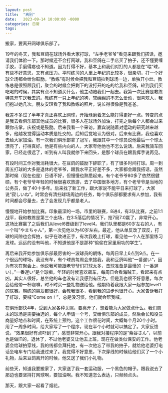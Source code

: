```yaml
---
layout: post
title:  "离别"
date:   2023-09-14 10:00:00 -0000
categories: 日常
tags: 
---
```


搬家，要离开网球俱乐部了。

19年的冬天，我和豆鸽在球场外看大家打球，“左手老爷爷”看见来跟我们搭话，邀请我们体验一下。那时候还不会打网球，我和豆鸽在二手店买了拍子，还不懂要缠手胶，手磨得疼也不知道。因为打得不好，基本上和我们对打的人都是在“喂”球，有些不好意思，又有点压力。平时练习的人里上年纪的比较多，很亲切，打一个好球全场都会给你鼓励。“教练”有时候会把我和豆鸽拉到球场一边，单独开小灶。教练总是很照顾我们，聚会的时候会把剩下的没打开的吃的给我和豆鸽，轮到我们买吃喝的时候，其实有点不知道买什么，他主动陪我们一起去。我第一次比赛是教练特意开车送我去的。教练有一只上年纪的狗，软绵绵的不怎么爱动，很喜欢人，我们抱过她几次。朋友安琪看了我和教练的照片，说长得很像是我爸爸。

我差不多过了半年才真正喜欢上网球，开始琢磨着怎么能打得更好一点。转变的点是我去看俱乐部其他成员的比赛，很多人在球场外加油，打完之后每个人都会过来跟你击掌，庆祝或是鼓励。后来我看一个采访，嘉宾说随着对运动的研究越来越多，他越发觉得运动本质是社交的。后知后觉地认为很对。后来有比赛，我也喜欢去给大家加油。有一次我们俱乐部拿了冠军，我跟其中一个球员说他最后一个球太漂亮了，打得真好。他是有些内向的人，大家夸他他也不怎么说话。后来我骑车回家，已经走很远了，听到有人叫我就停下来回头，是那个球员在跟我挥手说再见。

有段时间工作对我消耗很大，在豆鸽的鼓励下辞职了，有了很多时间打球。周一到周五打球的大多是退休的老爷爷，跟我水平正好差不多，大家都会跟我搭话，虽然那时候（现在也是）日语不好，但慢慢也熟悉起来。有个老爷爷80多了依然很健硕，有个老爷爷年轻的时候很喜欢旅游，去了中国很多地方，有个老爷爷是当地的公务员，做了40十多年。后来找了新工作，跟大家说不能平日来打球了，大家说“寂しいね”。时常会有清扫球场周边的任务，每个俱乐部都要求有人参加，我有时间都会尽量去，去了会发现几乎都是老人。

慢慢地开始参加比赛。印象最深的一场，市里的联赛，8进4，有3队比赛，之前1:1 战平，我和教练是第三个出场，在3:5落后的情况下，抢7局7:0赢了，非常开心。这场比赛赢了之后我们从level6晋级到了level4。我们队里都是60岁左右的人，有一个叫”やまちゃん”，第一次见他以为40岁左右。最近，他从单反改了双反，打球的间隙也会挥拍，似乎在改进正手，有次我晚上打球，看见他一个人在那里练习发球。远远的没有叫他，不知道他是不是那种“偷偷在家里用功的学生”。

再后来我开始参加俱乐部最厉害的一波球员的朝练，每周日早上6点到9点。在一个很远的球场，我没有车，有个球员每周会来接我，我和豆鸽叫他”一番遅い“，因为有次在聚会上，他说我可能跟老爷爷们打球太多，击球准备是最慢的（一番遅い）。”一番遅い“是个球痴，年轻的时候喜欢飙车，每周日会看海贼王，看起来有点凶，其实人很好，总坐他的车也没有让我感到有压力。但是我也很不好意思，每次会给他带一杯咖啡，时不时买一些礼物送给他。他期待着我跟大家一起参加level1的联赛。朝练的朋友都很好，会教我很多，看到我的进步也很开心。大家告诉我打了好球，要喊“Come on！”，总是没习惯，他们就会帮我喊。

在俱乐部快4年，受到大家各种关照，要离开了，想着能为大家做点什么。我们周末的球场是需要抽选的，每个人申请一个号，交给俱乐部的成员，然后会长和役员商量好地点和时间，在系统上预约。这个工作很花时间，大概每个月20个小时。用了一周多时间，给大家写了一个程序，现在半个小时就可以搞定了。大家反馈说，“效果很好有点吓到了”，感觉非常开心。跟我对接程序的是“紫谷さん”，以前也是做IT的，退休了，不过他老婆又让他去上班，现在在做类似保安的工作。他老婆会给球拍穿线，我的线都会拜托她，有一次他忘了带我的拍子，就给他老婆打电话坐电车专门给我送过来了。我觉得不好意思，下次穿线的时候给他们买了一个小礼物，后来豆鸽离开的时候，他又送了我们小礼物。

前些天，知道我要搬家了，大家送了我一套运动服，一个黑色的帽子。跟我说去了那边也要坚持打网球啊，要加油啊。我不知道怎么表达，只频频点头。

那天，跟大家一起看了烟花。